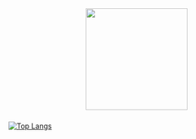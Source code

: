 <div id="header" align="center">
  <img src="https://i.ibb.co/LRcYvK3/gotr00t-wallpaper.png" width="200"/>
</div>

###

[![Top Langs](https://github-readme-stats.vercel.app/api/top-langs/?username=gotr00t0day&exclude_repo=github-readme-stats,anuraghazra.github.io)](https://github.com/anuraghazra/github-readme-stats)


